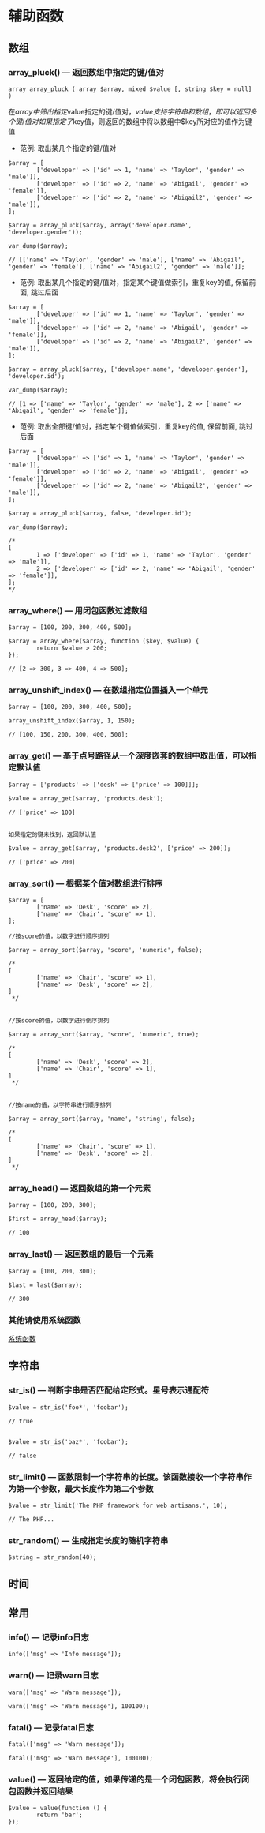 # 辅助函数

## 数组

### array_pluck() — 返回数组中指定的键/值对

```func
array array_pluck ( array $array, mixed $value [, string $key = null] )
```
在$array中筛出指定$value指定的键/值对，$value支持字符串和数组，即可以返回多个键/值对
如果指定了$key值，则返回的数组中将以数组中$key所对应的值作为键值



* 范例: 取出某几个指定的键/值对

```demo
$array = [
        ['developer' => ['id' => 1, 'name' => 'Taylor', 'gender' => 'male']],
        ['developer' => ['id' => 2, 'name' => 'Abigail', 'gender' => 'female']],
        ['developer' => ['id' => 2, 'name' => 'Abigail2', 'gender' => 'male']],
];

$array = array_pluck($array, array('developer.name', 'developer.gender'));

var_dump($array);

// [['name' => 'Taylor', 'gender' => 'male'], ['name' => 'Abigail', 'gender' => 'female'], ['name' => 'Abigail2', 'gender' => 'male']];
```



* 范例: 取出某几个指定的键/值对，指定某个键值做索引，重复key的值, 保留前面, 跳过后面

```demo
$array = [
        ['developer' => ['id' => 1, 'name' => 'Taylor', 'gender' => 'male']],
        ['developer' => ['id' => 2, 'name' => 'Abigail', 'gender' => 'female']],
        ['developer' => ['id' => 2, 'name' => 'Abigail2', 'gender' => 'male']],
];

$array = array_pluck($array, ['developer.name', 'developer.gender'], 'developer.id');

var_dump($array);

// [1 => ['name' => 'Taylor', 'gender' => 'male'], 2 => ['name' => 'Abigail', 'gender' => 'female']];
```



* 范例: 取出全部键/值对，指定某个键值做索引，重复key的值, 保留前面, 跳过后面

```demo
$array = [
        ['developer' => ['id' => 1, 'name' => 'Taylor', 'gender' => 'male']],
        ['developer' => ['id' => 2, 'name' => 'Abigail', 'gender' => 'female']],
        ['developer' => ['id' => 2, 'name' => 'Abigail2', 'gender' => 'male']],
];

$array = array_pluck($array, false, 'developer.id');

var_dump($array);

/*
[ 
        1 => ['developer' => ['id' => 1, 'name' => 'Taylor', 'gender' => 'male']],
        2 => ['developer' => ['id' => 2, 'name' => 'Abigail', 'gender' => 'female']],
];
*/
```



### array_where() — 用闭包函数过滤数组
```
$array = [100, 200, 300, 400, 500];

$array = array_where($array, function ($key, $value) {
        return $value > 200;
});

// [2 => 300, 3 => 400, 4 => 500];
```

### array_unshift_index() — 在数组指定位置插入一个单元
```
$array = [100, 200, 300, 400, 500];

array_unshift_index($array, 1, 150);

// [100, 150, 200, 300, 400, 500];
```

### array_get() — 基于点号路径从一个深度嵌套的数组中取出值，可以指定默认值
```
$array = ['products' => ['desk' => ['price' => 100]]];

$value = array_get($array, 'products.desk');

// ['price' => 100]


如果指定的键未找到，返回默认值

$value = array_get($array, 'products.desk2', ['price' => 200]);

// ['price' => 200]
```

### array_sort() — 根据某个值对数组进行排序
```
$array = [
        ['name' => 'Desk', 'score' => 2],
        ['name' => 'Chair', 'score' => 1],
];

//按score的值，以数字进行顺序排列

$array = array_sort($array, 'score', 'numeric', false);

/*
[
        ['name' => 'Chair', 'score' => 1],
        ['name' => 'Desk', 'score' => 2],
]
 */


//按score的值，以数字进行倒序排列

$array = array_sort($array, 'score', 'numeric', true);

/*
[
        ['name' => 'Desk', 'score' => 2],
        ['name' => 'Chair', 'score' => 1],
]
 */


//按name的值，以字符串进行顺序排列

$array = array_sort($array, 'name', 'string', false);

/*
[
        ['name' => 'Chair', 'score' => 1],
        ['name' => 'Desk', 'score' => 2],
]
 */
```

### array_head() — 返回数组的第一个元素
```
$array = [100, 200, 300];

$first = array_head($array);

// 100
```

### array_last() — 返回数组的最后一个元素
```
$array = [100, 200, 300];

$last = last($array);

// 300
```

### 其他请使用系统函数

[系统函数](http://php.net/manual/zh/book.array.php)


## 字符串

### str_is() — 判断字串是否匹配给定形式。星号表示通配符
```
$value = str_is('foo*', 'foobar');

// true


$value = str_is('baz*', 'foobar');

// false
```

### str_limit() — 函数限制一个字符串的长度。该函数接收一个字符串作为第一个参数，最大长度作为第二个参数
```
$value = str_limit('The PHP framework for web artisans.', 10);

// The PHP...
```

### str_random() — 生成指定长度的随机字符串
```
$string = str_random(40);
```

## 时间

## 常用

### info() — 记录info日志
```
info(['msg' => 'Info message']);
```

### warn() — 记录warn日志
```
warn(['msg' => 'Warn message']);

warn(['msg' => 'Warn message'], 100100);
```

### fatal() — 记录fatal日志
```
fatal(['msg' => 'Warn message']);

fatal(['msg' => 'Warn message'], 100100);
```

### value() — 返回给定的值，如果传递的是一个闭包函数，将会执行闭包函数并返回结果
```
$value = value(function () {
        return 'bar';
});
```

